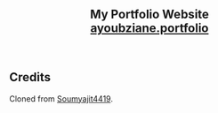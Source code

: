 <h2 align="center">
  My Portfolio Website<br/>
  <a href="https://ayoubziane.github.io/portfolio" target="_blank">ayoubziane.portfolio</a>
</h2>

<br/>





## Credits

Cloned from [Soumyajit4419](https://github.com/soumyajit4419/Portfolio).

